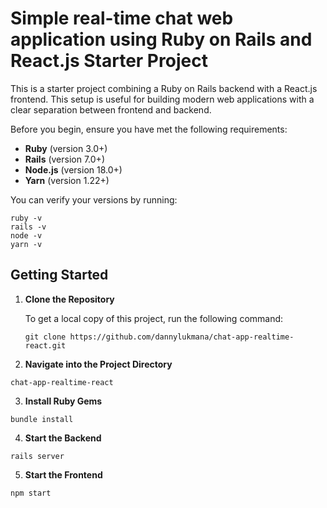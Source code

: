 # Simple real-time chat web application using Ruby on Rails and React.js Starter Project

This is a starter project combining a Ruby on Rails backend with a React.js frontend. This setup is useful for building modern web applications with a clear separation between frontend and backend.

Before you begin, ensure you have met the following requirements:

- **Ruby** (version 3.0+)
- **Rails** (version 7.0+)
- **Node.js** (version 18.0+)
- **Yarn** (version 1.22+)

You can verify your versions by running:

```
ruby -v
rails -v
node -v
yarn -v
```

## Getting Started

1. **Clone the Repository**

   To get a local copy of this project, run the following command:

   ```
   git clone https://github.com/dannylukmana/chat-app-realtime-react.git
   ```

2. **Navigate into the Project Directory**
  ```
  chat-app-realtime-react
  ```

3. **Install Ruby Gems**
  ```
  bundle install
  ```

4. **Start the Backend**
  ```
  rails server
  ```

5. **Start the Frontend**
  ```
  npm start
  ```



